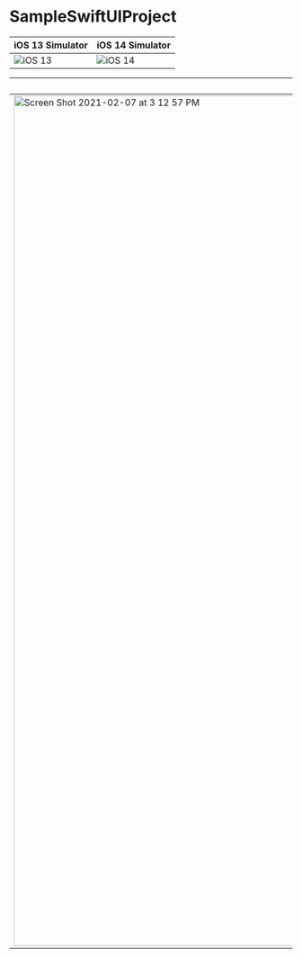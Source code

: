 # SampleSwiftUIProject

iOS 13 Simulator | iOS 14 Simulator
------------ | -------------
![iOS 13](https://user-images.githubusercontent.com/1625154/107150733-2fcd7f80-6957-11eb-842e-6a64b70739e6.png)|![iOS 14](https://user-images.githubusercontent.com/1625154/107150735-30feac80-6957-11eb-97b3-dbfa56c3bf68.png)

iOS 13 View Hierarchy | iOS 14 View Hierarchy
------------ | -------------
<img width="1512" alt="Screen Shot 2021-02-07 at 3 12 57 PM" src="https://user-images.githubusercontent.com/1625154/107150760-5e4b5a80-6957-11eb-9302-bcbf1e2aeec0.png"> | <img width="1512" alt="Screen Shot 2021-02-07 at 3 13 19 PM" src="https://user-images.githubusercontent.com/1625154/107150762-64413b80-6957-11eb-8fda-3c651f6fbb50.png">

